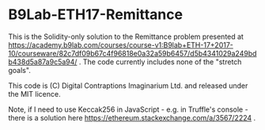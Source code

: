 B9Lab-ETH17-Remittance
======================

This is the Solidity-only solution to the Remittance problem presented at https://academy.b9lab.com/courses/course-v1:B9lab+ETH-17+2017-10/courseware/82c7df09b67c4f96818e0a32a59b6457/d5b4341029a249bdb438d5a87a9c5a94/ . The code currently includes none of the "stretch goals".

This code is (C) Digital Contraptions Imaginarium Ltd. and released under the MIT licence.

Note, if I need to use Keccak256 in JavaScript - e.g. in Truffle's console - there is a solution here https://ethereum.stackexchange.com/a/3567/2224 .
